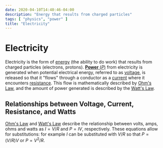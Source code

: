 ```yaml
---
date: 2020-04-10T14:40:46-04:00
description: "Energy that results from charged particles"
tags: [ "physics", "power" ]
title: "Electricity"
---
```


# Electricity

Electricity is the form of [energy](physics.md) (the ability to do work) that results from charged particles (electrons, protons). [**Power** ($P$)](power.md) from electricity is generated when potential electrical energy, referred to as [voltage](voltage.md), is released so that it "flows" through a conductor as a [current](current.md) where it encounters [resistance](resistance.md). This flow is mathematically described by [Ohm's Law](ohms-law.md), and the amount of power generated is described by the [Watt's Law](watts-law.md).

## Relationships between Voltage, Current, Resistance, and Watts

[Ohm's Law](ohms-law.md) and [Watt's Law](watts-law.md) describe the relationship between volts, amps, ohms and watts as $I = V/R$ and $P=IV$, respectively. These equations allow for substitutions: for example $I$ can be substituted with $V/R$ so that $P=(V/R)V$ or $P=V^2/R$.
